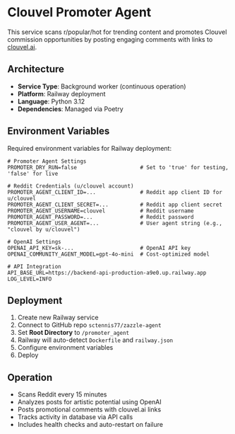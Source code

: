 # Clouvel Promoter Agent

This service scans r/popular/hot for trending content and promotes Clouvel commission opportunities by posting engaging comments with links to [clouvel.ai](https://clouvel.ai).

## Architecture

- **Service Type**: Background worker (continuous operation)
- **Platform**: Railway deployment 
- **Language**: Python 3.12
- **Dependencies**: Managed via Poetry

## Environment Variables

Required environment variables for Railway deployment:

```
# Promoter Agent Settings
PROMOTER_DRY_RUN=false                    # Set to 'true' for testing, 'false' for live

# Reddit Credentials (u/clouvel account)
PROMOTER_AGENT_CLIENT_ID=...              # Reddit app client ID for u/clouvel
PROMOTER_AGENT_CLIENT_SECRET=...          # Reddit app client secret
PROMOTER_AGENT_USERNAME=clouvel           # Reddit username
PROMOTER_AGENT_PASSWORD=...               # Reddit password
PROMOTER_AGENT_USER_AGENT=...             # User agent string (e.g., "clouvel by u/clouvel")

# OpenAI Settings
OPENAI_API_KEY=sk-...                     # OpenAI API key
OPENAI_COMMUNITY_AGENT_MODEL=gpt-4o-mini  # Cost-optimized model

# API Integration
API_BASE_URL=https://backend-api-production-a9e0.up.railway.app
LOG_LEVEL=INFO
```

## Deployment

1. Create new Railway service
2. Connect to GitHub repo `sctennis77/zazzle-agent`
3. Set **Root Directory** to `/promoter_agent`
4. Railway will auto-detect `Dockerfile` and `railway.json`
5. Configure environment variables
6. Deploy

## Operation

- Scans Reddit every 15 minutes
- Analyzes posts for artistic potential using OpenAI
- Posts promotional comments with clouvel.ai links
- Tracks activity in database via API calls
- Includes health checks and auto-restart on failure